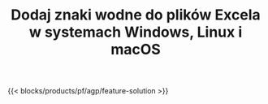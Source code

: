 ﻿---
title: Dodaj znaki wodne do plików Excela w systemach Windows, Linux i macOS 
url: /pl/watermark
description: Bezpłatna aplikacja i interfejsy API do dodawania graficznych lub tekstowych znaków wodnych do plików XLS, XLSX i ODS
---
{{< blocks/products/pf/agp/feature-solution >}} 

